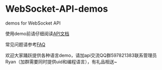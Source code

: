 # WebSocket-API-demos
demos for WebSocket API

使用demo前请仔细阅读[API文档](https://github.com/huobiapi/API_Docs/wiki)

常见问题请参考[FAQ](https://github.com/huobiapi/API-FAQ/wiki)

欢迎大家踊跃提供各种语言demo，请加api交流QQ群597821383联系管理员Ryan（加群需要同时提供uid和编程语言），有礼品相送~
